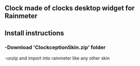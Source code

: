 ## Clock made of clocks desktop widget for Rainmeter

## Install instructions
### -Download 'ClockceptionSkin.zip' folder
-unzip and import into rainmeter like any other skin
